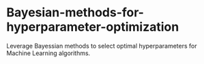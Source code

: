 # Bayesian-methods-for-hyperparameter-optimization
Leverage Bayessian methods to select optimal hyperparameters for Machine Learning algorithms.
